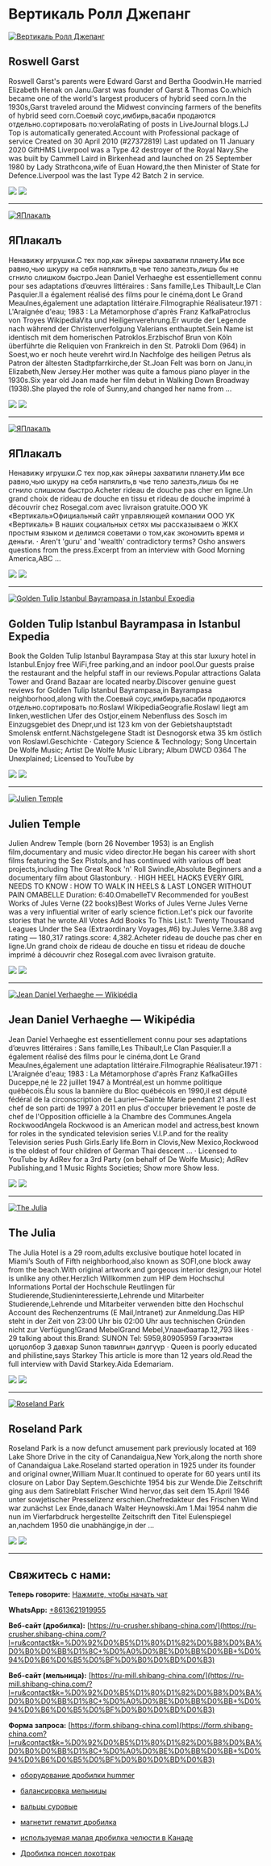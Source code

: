 # Вертикаль Ролл Джепанг

<a href="https://swt.shibang-china.com/?l=ru&img&k=%D0%92%D0%B5%D1%80%D1%82%D0%B8%D0%BA%D0%B0%D0%BB%D1%8C+%D0%A0%D0%BE%D0%BB%D0%BB+%D0%94%D0%B6%D0%B5%D0%BF%D0%B0%D0%BD%D0%B3" target="_blank">![Вертикаль Ролл Джепанг](http://static.shibang-china.com/all-800x300/149.jpg)</a>

## Roswell Garst
Roswell Garst's parents were Edward Garst and Bertha Goodwin.He married Elizabeth Henak on Janu.Garst was founder of Garst &amp; Thomas Co.which became one of the world's largest producers of hybrid seed corn.In the 1930s,Garst traveled around the Midwest convincing farmers of the benefits of hybrid seed corn.Соевый соус,имбирь,васаби продаются отдельно.cортировать по:verolaRating of posts in LiveJournal blogs.LJ Top is automatically generated.Account with Professional package of service Created on 30 April 2010 (#27372819) Last updated on 11 January 2020 GiftHMS Liverpool was a Type 42 destroyer of the Royal Navy.She was built by Cammell Laird in Birkenhead and launched on 25 September 1980 by Lady Strathcona,wife of Euan Howard,the then Minister of State for Defence.Liverpool was the last Type 42 Batch 2 in service.


<a href="https://whatsapp.shibangsoft.com/WhatsApp.php" target="_blank" title="WhatsApp">![](http://static.shibang-china.com/icon/whatsapp.png)</a> <a href="https://swt.shibang-china.com/?l=ru&icon&k=%D0%92%D0%B5%D1%80%D1%82%D0%B8%D0%BA%D0%B0%D0%BB%D1%8C+%D0%A0%D0%BE%D0%BB%D0%BB+%D0%94%D0%B6%D0%B5%D0%BF%D0%B0%D0%BD%D0%B3" target="_blank">![](http://static.shibang-china.com/icon/chat-ru.png)</a>

---

<a href="https://swt.shibang-china.com/?l=ru&img&k=%D0%92%D0%B5%D1%80%D1%82%D0%B8%D0%BA%D0%B0%D0%BB%D1%8C+%D0%A0%D0%BE%D0%BB%D0%BB+%D0%94%D0%B6%D0%B5%D0%BF%D0%B0%D0%BD%D0%B3" target="_blank">![ЯПлакалъ](http://static.shibang-china.com/all-800x300/237.jpg)</a>

## ЯПлакалъ
Ненавижу игрушки.С тех пор,как эйнеры захватили планету.Им все равно,чью шкуру на себя напялить,в чье тело залезть,лишь бы не сгнило слишком быстро.Jean Daniel Verhaeghe est essentiellement connu pour ses adaptations d’œuvres litt&#233;raires : Sans famille,Les Thibault,Le Clan Pasquier.Il a &#233;galement r&#233;alis&#233; des films pour le cin&#233;ma,dont Le Grand Meaulnes,&#233;galement une adaptation litt&#233;raire.Filmographie R&#233;alisateur.1971 : L'Araign&#233;e d'eau; 1983 : La M&#233;tamorphose d'apr&#232;s Franz KafkaPatroclus von Troyes WikipediaVita und Heiligenverehrung.Er wurde der Legende nach w&#228;hrend der Christenverfolgung Valerians enthauptet.Sein Name ist identisch mit dem homerischen Patroklos.Erzbischof Brun von K&#246;ln &#252;berf&#252;hrte die Reliquien von Frankreich in den St. Patrokli Dom (964) in Soest,wo er noch heute verehrt wird.In Nachfolge des heiligen Petrus als Patron der &#228;ltesten Stadtpfarrkirche,der St.Joan Felt was born on Janu,in Elizabeth,New Jersey.Her mother was quite a famous piano player in the 1930s.Six year old Joan made her film debut in Walking Down Broadway (1938).She played the role of Sunny,and changed her name from …


<a href="https://whatsapp.shibangsoft.com/WhatsApp.php" target="_blank" title="WhatsApp">![](http://static.shibang-china.com/icon/whatsapp.png)</a> <a href="https://swt.shibang-china.com/?l=ru&icon&k=%D0%92%D0%B5%D1%80%D1%82%D0%B8%D0%BA%D0%B0%D0%BB%D1%8C+%D0%A0%D0%BE%D0%BB%D0%BB+%D0%94%D0%B6%D0%B5%D0%BF%D0%B0%D0%BD%D0%B3" target="_blank">![](http://static.shibang-china.com/icon/chat-ru.png)</a>

---

<a href="https://swt.shibang-china.com/?l=ru&img&k=%D0%92%D0%B5%D1%80%D1%82%D0%B8%D0%BA%D0%B0%D0%BB%D1%8C+%D0%A0%D0%BE%D0%BB%D0%BB+%D0%94%D0%B6%D0%B5%D0%BF%D0%B0%D0%BD%D0%B3" target="_blank">![ЯПлакалъ](http://static.shibang-china.com/all-800x300/674.jpg)</a>

## ЯПлакалъ
Ненавижу игрушки.С тех пор,как эйнеры захватили планету.Им все равно,чью шкуру на себя напялить,в чье тело залезть,лишь бы не сгнило слишком быстро.Acheter rideau de douche pas cher en ligne.Un grand choix de rideau de douche en tissu et rideau de douche imprim&#233; &#224; d&#233;couvrir chez Rosegal.com avec livraison gratuite.ООО УК &#171;Вертикаль&#187;Официальный сайт управляющей компании ООО УК &#171;Вертикаль&#187; В наших социальных сетях мы рассказываем о ЖКХ простым языком и делимся советами о том,как экономить время и деньги.&nbsp;&#0183;&#32;Aren't 'guru' and 'wealth' contradictory terms? Osho answers questions from the press.Excerpt from an interview with Good Morning America,ABC …


<a href="https://whatsapp.shibangsoft.com/WhatsApp.php" target="_blank" title="WhatsApp">![](http://static.shibang-china.com/icon/whatsapp.png)</a> <a href="https://swt.shibang-china.com/?l=ru&icon&k=%D0%92%D0%B5%D1%80%D1%82%D0%B8%D0%BA%D0%B0%D0%BB%D1%8C+%D0%A0%D0%BE%D0%BB%D0%BB+%D0%94%D0%B6%D0%B5%D0%BF%D0%B0%D0%BD%D0%B3" target="_blank">![](http://static.shibang-china.com/icon/chat-ru.png)</a>

---

<a href="https://swt.shibang-china.com/?l=ru&img&k=%D0%92%D0%B5%D1%80%D1%82%D0%B8%D0%BA%D0%B0%D0%BB%D1%8C+%D0%A0%D0%BE%D0%BB%D0%BB+%D0%94%D0%B6%D0%B5%D0%BF%D0%B0%D0%BD%D0%B3" target="_blank">![Golden Tulip Istanbul Bayrampasa in Istanbul Expedia](http://static.shibang-china.com/all-800x300/1053.jpg)</a>

## Golden Tulip Istanbul Bayrampasa in Istanbul Expedia
Book the Golden Tulip Istanbul Bayrampasa Stay at this star luxury hotel in Istanbul.Enjoy free WiFi,free parking,and an indoor pool.Our guests praise the restaurant and the helpful staff in our reviews.Popular attractions Galata Tower and Grand Bazaar are located nearby.Discover genuine guest reviews for Golden Tulip Istanbul Bayrampasa,in Bayrampasa neighborhood,along with the.Соевый соус,имбирь,васаби продаются отдельно.cортировать по:Roslawl WikipediaGeografie.Roslawl liegt am linken,westlichen Ufer des Ostjor,einem Nebenfluss des Sosch im Einzugsgebiet des Dnepr,und ist 123 km von der Gebietshauptstadt Smolensk entfernt.N&#228;chstgelegene Stadt ist Desnogorsk etwa 35 km &#246;stlich von Roslawl.Geschichte&nbsp;&#0183;&#32;Category Science &amp; Technology; Song Uncertain De Wolfe Music; Artist De Wolfe Music Library; Album DWCD 0364 The Unexplained; Licensed to YouTube by


<a href="https://whatsapp.shibangsoft.com/WhatsApp.php" target="_blank" title="WhatsApp">![](http://static.shibang-china.com/icon/whatsapp.png)</a> <a href="https://swt.shibang-china.com/?l=ru&icon&k=%D0%92%D0%B5%D1%80%D1%82%D0%B8%D0%BA%D0%B0%D0%BB%D1%8C+%D0%A0%D0%BE%D0%BB%D0%BB+%D0%94%D0%B6%D0%B5%D0%BF%D0%B0%D0%BD%D0%B3" target="_blank">![](http://static.shibang-china.com/icon/chat-ru.png)</a>

---

<a href="https://swt.shibang-china.com/?l=ru&img&k=%D0%92%D0%B5%D1%80%D1%82%D0%B8%D0%BA%D0%B0%D0%BB%D1%8C+%D0%A0%D0%BE%D0%BB%D0%BB+%D0%94%D0%B6%D0%B5%D0%BF%D0%B0%D0%BD%D0%B3" target="_blank">![Julien Temple](http://static.shibang-china.com/all-800x300/601.jpg)</a>

## Julien Temple
Julien Andrew Temple (born 26 November 1953) is an English film,documentary and music video director.He began his career with short films featuring the Sex Pistols,and has continued with various off beat projects,including The Great Rock 'n' Roll Swindle,Absolute Beginners and a documentary film about Glastonbury.&nbsp;&#0183;&#32;HIGH HEEL HACKS EVERY GIRL NEEDS TO KNOW : HOW TO WALK IN HEELS &amp; LAST LONGER WITHOUT PAIN OMABELLE Duration: 6:40.OmabelleTV Recommended for youBest Works of Jules Verne (22 books)Best Works of Jules Verne Jules Verne was a very influential writer of early science fiction.Let's pick our favorite stories that he wrote.All Votes Add Books To This List.1: Twenty Thousand Leagues Under the Sea (Extraordinary Voyages,#6) by.Jules Verne.3.88 avg rating — 180,317 ratings.score: 4,382.Acheter rideau de douche pas cher en ligne.Un grand choix de rideau de douche en tissu et rideau de douche imprim&#233; &#224; d&#233;couvrir chez Rosegal.com avec livraison gratuite.


<a href="https://whatsapp.shibangsoft.com/WhatsApp.php" target="_blank" title="WhatsApp">![](http://static.shibang-china.com/icon/whatsapp.png)</a> <a href="https://swt.shibang-china.com/?l=ru&icon&k=%D0%92%D0%B5%D1%80%D1%82%D0%B8%D0%BA%D0%B0%D0%BB%D1%8C+%D0%A0%D0%BE%D0%BB%D0%BB+%D0%94%D0%B6%D0%B5%D0%BF%D0%B0%D0%BD%D0%B3" target="_blank">![](http://static.shibang-china.com/icon/chat-ru.png)</a>

---

<a href="https://swt.shibang-china.com/?l=ru&img&k=%D0%92%D0%B5%D1%80%D1%82%D0%B8%D0%BA%D0%B0%D0%BB%D1%8C+%D0%A0%D0%BE%D0%BB%D0%BB+%D0%94%D0%B6%D0%B5%D0%BF%D0%B0%D0%BD%D0%B3" target="_blank">![Jean Daniel Verhaeghe — Wikip&#233;dia](http://static.shibang-china.com/all-800x300/1147.jpg)</a>

## Jean Daniel Verhaeghe — Wikip&#233;dia
Jean Daniel Verhaeghe est essentiellement connu pour ses adaptations d’œuvres litt&#233;raires : Sans famille,Les Thibault,Le Clan Pasquier.Il a &#233;galement r&#233;alis&#233; des films pour le cin&#233;ma,dont Le Grand Meaulnes,&#233;galement une adaptation litt&#233;raire.Filmographie R&#233;alisateur.1971 : L'Araign&#233;e d'eau; 1983 : La M&#233;tamorphose d'apr&#232;s Franz KafkaGilles Duceppe,n&#233; le 22 juillet 1947 &#224; Montr&#233;al,est un homme politique qu&#233;b&#233;cois.&#201;lu sous la banni&#232;re du Bloc qu&#233;b&#233;cois en 1990,il est d&#233;put&#233; f&#233;d&#233;ral de la circonscription de Laurier—Sainte Marie pendant 21 ans.Il est chef de son parti de 1997 &#224; 2011 en plus d'occuper bri&#232;vement le poste de chef de l'Opposition officielle &#224; la Chambre des Communes.Angela RockwoodAngela Rockwood is an American model and actress,best known for roles in the syndicated television series V.I.P.and for the reality Television series Push Girls.Early life.Born in Clovis,New Mexico,Rockwood is the oldest of four children of German Thai descent …&nbsp;&#0183;&#32;Licensed to YouTube by AdRev for a 3rd Party (on behalf of De Wolfe Music); AdRev Publishing,and 1 Music Rights Societies; Show more Show less.


<a href="https://whatsapp.shibangsoft.com/WhatsApp.php" target="_blank" title="WhatsApp">![](http://static.shibang-china.com/icon/whatsapp.png)</a> <a href="https://swt.shibang-china.com/?l=ru&icon&k=%D0%92%D0%B5%D1%80%D1%82%D0%B8%D0%BA%D0%B0%D0%BB%D1%8C+%D0%A0%D0%BE%D0%BB%D0%BB+%D0%94%D0%B6%D0%B5%D0%BF%D0%B0%D0%BD%D0%B3" target="_blank">![](http://static.shibang-china.com/icon/chat-ru.png)</a>

---

<a href="https://swt.shibang-china.com/?l=ru&img&k=%D0%92%D0%B5%D1%80%D1%82%D0%B8%D0%BA%D0%B0%D0%BB%D1%8C+%D0%A0%D0%BE%D0%BB%D0%BB+%D0%94%D0%B6%D0%B5%D0%BF%D0%B0%D0%BD%D0%B3" target="_blank">![The Julia](http://static.shibang-china.com/all-800x300/315.jpg)</a>

## The Julia
The Julia Hotel is a 29 room,adults exclusive boutique hotel located in Miami’s South of Fifth neighborhood,also known as SOFI,one block away from the beach.With original artwork and gorgeous interior design,our Hotel is unlike any other.Herzlich Willkommen zum HIP dem Hochschul Informations Portal der Hochschule Reutlingen f&#252;r Studierende,Studieninteressierte,Lehrende und Mitarbeiter Studierende,Lehrende und Mitarbeiter verwenden bitte den Hochschul Account des Rechenzentrums (E Mail,Intranet) zur Anmeldung.Das HIP steht in der Zeit von 23:00 Uhr bis 02:00 Uhr aus technischen Gr&#252;nden nicht zur Verf&#252;gung!Grand MebelGrand Mebel,Улаанбаатар.12,793 likes &#183; 29 talking about this.Brand: SUNON Tel: 5959,80905959 Гэгээнтэн цогцолбор 3 давхар Sunon тавилгын дэлгүүр&nbsp;&#0183;&#32;Queen is poorly educated and philistine,says Starkey This article is more than 12 years old.Read the full interview with David Starkey.Aida Edemariam.


<a href="https://whatsapp.shibangsoft.com/WhatsApp.php" target="_blank" title="WhatsApp">![](http://static.shibang-china.com/icon/whatsapp.png)</a> <a href="https://swt.shibang-china.com/?l=ru&icon&k=%D0%92%D0%B5%D1%80%D1%82%D0%B8%D0%BA%D0%B0%D0%BB%D1%8C+%D0%A0%D0%BE%D0%BB%D0%BB+%D0%94%D0%B6%D0%B5%D0%BF%D0%B0%D0%BD%D0%B3" target="_blank">![](http://static.shibang-china.com/icon/chat-ru.png)</a>

---

<a href="https://swt.shibang-china.com/?l=ru&img&k=%D0%92%D0%B5%D1%80%D1%82%D0%B8%D0%BA%D0%B0%D0%BB%D1%8C+%D0%A0%D0%BE%D0%BB%D0%BB+%D0%94%D0%B6%D0%B5%D0%BF%D0%B0%D0%BD%D0%B3" target="_blank">![Roseland Park](http://static.shibang-china.com/all-800x300/239.jpg)</a>

## Roseland Park
Roseland Park is a now defunct amusement park previously located at 169 Lake Shore Drive in the city of Canandaigua,New York,along the north shore of Canandaigua Lake.Roseland started operation in 1925 under its founder and original owner,William Muar.It continued to operate for 60 years until its closure on Labor Day Septem.Geschichte 1954 bis zur Wende.Die Zeitschrift ging aus dem Satireblatt Frischer Wind hervor,das seit dem 15.April 1946 unter sowjetischer Presselizenz erschien.Chefredakteur des Frischen Wind war zun&#228;chst Lex Ende,danach Walter Heynowski.Am 1.Mai 1954 nahm die nun im Vierfarbdruck hergestellte Zeitschrift den Titel Eulenspiegel an,nachdem 1950 die unabh&#228;ngige,in der …

<a href="https://whatsapp.shibangsoft.com/WhatsApp.php" target="_blank" title="WhatsApp">![](http://static.shibang-china.com/icon/whatsapp.png)</a> <a href="https://swt.shibang-china.com/?l=ru&icon&k=%D0%92%D0%B5%D1%80%D1%82%D0%B8%D0%BA%D0%B0%D0%BB%D1%8C+%D0%A0%D0%BE%D0%BB%D0%BB+%D0%94%D0%B6%D0%B5%D0%BF%D0%B0%D0%BD%D0%B3" target="_blank">![](http://static.shibang-china.com/icon/chat-ru.png)</a>

---
## Свяжитесь с нами:

**Теперь говорите:** [Нажмите, чтобы начать чат](https://swt.shibang-china.com?l=ru&contact&k=%D0%92%D0%B5%D1%80%D1%82%D0%B8%D0%BA%D0%B0%D0%BB%D1%8C+%D0%A0%D0%BE%D0%BB%D0%BB+%D0%94%D0%B6%D0%B5%D0%BF%D0%B0%D0%BD%D0%B3)

**WhatsApp:**  [+8613621919955](https://whatsapp.shibangsoft.com/WhatsApp.php)

**Веб-сайт (дробилка):** [https://ru-crusher.shibang-china.com/](https://ru-crusher.shibang-china.com/?l=ru&contact&k=%D0%92%D0%B5%D1%80%D1%82%D0%B8%D0%BA%D0%B0%D0%BB%D1%8C+%D0%A0%D0%BE%D0%BB%D0%BB+%D0%94%D0%B6%D0%B5%D0%BF%D0%B0%D0%BD%D0%B3)

**Веб-сайт (мельница):** [https://ru-mill.shibang-china.com/](https://ru-mill.shibang-china.com/?l=ru&contact&k=%D0%92%D0%B5%D1%80%D1%82%D0%B8%D0%BA%D0%B0%D0%BB%D1%8C+%D0%A0%D0%BE%D0%BB%D0%BB+%D0%94%D0%B6%D0%B5%D0%BF%D0%B0%D0%BD%D0%B3)

**Форма запроса:** [https://form.shibang-china.com](https://form.shibang-china.com?l=ru&contact&k=%D0%92%D0%B5%D1%80%D1%82%D0%B8%D0%BA%D0%B0%D0%BB%D1%8C+%D0%A0%D0%BE%D0%BB%D0%BB+%D0%94%D0%B6%D0%B5%D0%BF%D0%B0%D0%BD%D0%B3)

* [оборудование дробилки hummer](../121/%D0%BE%D0%B1%D0%BE%D1%80%D1%83%D0%B4%D0%BE%D0%B2%D0%B0%D0%BD%D0%B8%D0%B5%20%D0%B4%D1%80%D0%BE%D0%B1%D0%B8%D0%BB%D0%BA%D0%B8%20hummer.md)

* [балансировка мельницы](../121/%D0%B1%D0%B0%D0%BB%D0%B0%D0%BD%D1%81%D0%B8%D1%80%D0%BE%D0%B2%D0%BA%D0%B0%20%D0%BC%D0%B5%D0%BB%D1%8C%D0%BD%D0%B8%D1%86%D1%8B.md)

* [вальцы суровые](../125/%D0%B2%D0%B0%D0%BB%D1%8C%D1%86%D1%8B%20%D1%81%D1%83%D1%80%D0%BE%D0%B2%D1%8B%D0%B5.md)

* [магнетит гематит дробилка](../125/%D0%BC%D0%B0%D0%B3%D0%BD%D0%B5%D1%82%D0%B8%D1%82%20%D0%B3%D0%B5%D0%BC%D0%B0%D1%82%D0%B8%D1%82%20%D0%B4%D1%80%D0%BE%D0%B1%D0%B8%D0%BB%D0%BA%D0%B0.md)

* [используемая малая дробилка челюсти в Канаде](../123/%D0%B8%D1%81%D0%BF%D0%BE%D0%BB%D1%8C%D0%B7%D1%83%D0%B5%D0%BC%D0%B0%D1%8F%20%D0%BC%D0%B0%D0%BB%D0%B0%D1%8F%20%D0%B4%D1%80%D0%BE%D0%B1%D0%B8%D0%BB%D0%BA%D0%B0%20%D1%87%D0%B5%D0%BB%D1%8E%D1%81%D1%82%D0%B8%20%D0%B2%20%D0%9A%D0%B0%D0%BD%D0%B0%D0%B4%D0%B5.md)

* [Дробилка понсел локотрак](../121/%D0%94%D1%80%D0%BE%D0%B1%D0%B8%D0%BB%D0%BA%D0%B0%20%D0%BF%D0%BE%D0%BD%D1%81%D0%B5%D0%BB%20%D0%BB%D0%BE%D0%BA%D0%BE%D1%82%D1%80%D0%B0%D0%BA.md)